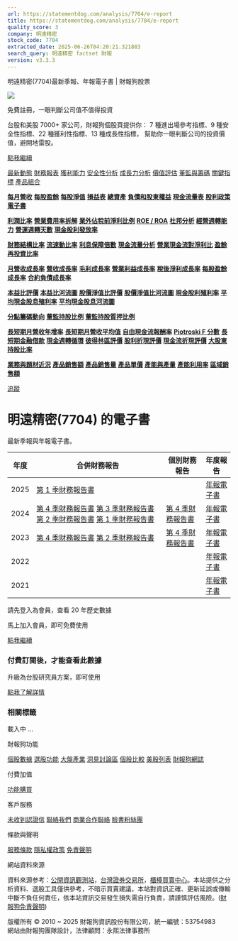 ```yaml
---
url: https://statementdog.com/analysis/7704/e-report
title: https://statementdog.com/analysis/7704/e-report
quality_score: 3
company: 明遠精密
stock_code: 7704
extracted_date: 2025-06-26T04:20:21.321883
search_query: 明遠精密 factset 財報
version: v3.3.3
---
```


明遠精密(7704)最新季報、年報電子書 | 財報狗股票















![](https://www.facebook.com/tr?id=1265443774131605&ev=PageView&noscript=1)













































































免費註冊，一眼判斷公司值不值得投資

台股和美股 7000+ 家公司，財報狗個股頁提供你：
7 種進出場參考指標、9 種安全性指標、22 種獲利性指標、13 種成長性指標，
幫助你一眼判斷公司的投資價值，避開地雷股。

[點我繼續](/users/sign_up)

[最新動態](/analysis/7704)
[財務報表](/analysis/7704/monthly-revenue)
[獲利能力](/analysis/7704/profit-margin)
[安全性分析](/analysis/7704/financial-structure-ratio)
[成長力分析](/analysis/7704/monthly-revenue-growth-rate)
[價值評估](/analysis/7704/pe)
[董監與籌碼](/analysis/7704/broker-trading)
[關鍵指標](/analysis/7704/long-term-and-short-term-monthly-revenue-yoy)
[產品組合](/analysis/7704/ai-search)

[**每月營收**](/analysis/7704/monthly-revenue)
[**每股盈餘**](/analysis/7704/eps)
[**每股淨值**](/analysis/7704/nav)
[**損益表**](/analysis/7704/income-statement)
[**總資產**](/analysis/7704/assets)
[**負債和股東權益**](/analysis/7704/liabilities-and-equity)
[**現金流量表**](/analysis/7704/cash-flow-statement)
[**股利政策**](/analysis/7704/dividend-policy)
[**電子書**](/analysis/7704/e-report)

[**利潤比率**](/analysis/7704/profit-margin)
[**營業費用率拆解**](/analysis/7704/operating-expense-ratio)
[**業外佔稅前淨利比例**](/analysis/7704/non-operating-income-to-profit-before-tax)
[**ROE / ROA**](/analysis/7704/roe-roa)
[**杜邦分析**](/analysis/7704/du-pont-analysis)
[**經營週轉能力**](/analysis/7704/turnover-ratio)
[**營運週轉天數**](/analysis/7704/turnover-days)
[**現金股利發放率**](/analysis/7704/dividend-payout-ratio)

[**財務結構比率**](/analysis/7704/financial-structure-ratio)
[**流速動比率**](/analysis/7704/current-ratio-and-quick-ratio)
[**利息保障倍數**](/analysis/7704/interest-coverage-ratio)
[**現金流量分析**](/analysis/7704/cash-flow-analysis)
[**營業現金流對淨利比**](/analysis/7704/operating-cash-flow-to-net-income-ratio)
[**盈餘再投資比率**](/analysis/7704/reinvestment-rate)

[**月營收成長率**](/analysis/7704/monthly-revenue-growth-rate)
[**營收成長率**](/analysis/7704/revenue-growth-rate)
[**毛利成長率**](/analysis/7704/gross-profit-growth-rate)
[**營業利益成長率**](/analysis/7704/operating-income-growth-rate)
[**稅後淨利成長率**](/analysis/7704/net-income-growth-rate)
[**每股盈餘成長率**](/analysis/7704/eps-growth-rate)
[**合約負債成長率**](/analysis/7704/current-contract-liabilities-growth-rate)

[**本益比評價**](/analysis/7704/pe)
[**本益比河流圖**](/analysis/7704/pe-band)
[**股價淨值比評價**](/analysis/7704/pb)
[**股價淨值比河流圖**](/analysis/7704/pb-band)
[**現金股利殖利率**](/analysis/7704/dividend-yield)
[**平均現金股息殖利率**](/analysis/7704/average-dividend-yield)
[**平均現金股息河流圖**](/analysis/7704/average-dividend-yield-band)

[**分點籌碼動向**](/analysis/7704/broker-trading)
[**董監持股比例**](/analysis/7704/board-members-and-supervisors-shares-to-shares-outstanding-ratio)
[**董監持股質押比例**](/analysis/7704/pledging-ratio-of-board-members-and-supervisors)

[**長短期月營收年增率**](/analysis/7704/long-term-and-short-term-monthly-revenue-yoy)
[**長短期月營收平均值**](/analysis/7704/average-long-term-and-short-term-monthly-revenue)
[**自由現金流報酬率**](/analysis/7704/croic)
[**Piotroski F 分數**](/analysis/7704/piotroski-f-score)
[**長短期金融借款**](/analysis/7704/financial-borrowing)
[**現金週轉循環**](/analysis/7704/cash-conversion-cycle)
[**彼得林區評價**](/analysis/7704/peter-lynch-valuation)
[**股利折現評價**](/analysis/7704/dividend-discount-valuation)
[**現金流折現評價**](/analysis/7704/dcf-valuation)
[**大股東持股比率**](/analysis/7704/majority-shareholders-share-ratio)

[**業務與題材近況**](/analysis/7704/ai-search)
[**產品銷售額**](/analysis/7704/product-sales-figure)
[**產品銷售量**](/analysis/7704/product-sales-volume)
[**產品單價**](/analysis/7704/product-unit-price)
[**產能與產量**](/analysis/7704/production-capacity)
[**產能利用率**](/analysis/7704/production-capacity-utilization)
[**區域銷售額**](/analysis/7704/product-regional-sales)

[追蹤](/users/sign_up)

# 明遠精密(7704) 的電子書

最新季報與年報電子書。

| 年度 | 合併財務報告 | 個別財務報告 | 年度報告 |
| --- | --- | --- | --- |
| 2025 | [第 1 季財務報告書](https://doc.twse.com.tw/server-java/t57sb01?co_id=7704&colorchg=1&kind=A&step=9&filename=202501_7704_AI1.pdf) |  | [年報電子書](/analysis) |
| 2024 | [第 4 季財務報告書](https://doc.twse.com.tw/server-java/t57sb01?co_id=7704&colorchg=1&kind=A&step=9&filename=202404_7704_AI1.pdf)  [第 3 季財務報告書](https://doc.twse.com.tw/server-java/t57sb01?co_id=7704&colorchg=1&kind=A&step=9&filename=202403_7704_AI1.pdf)  [第 2 季財務報告書](https://doc.twse.com.tw/server-java/t57sb01?co_id=7704&colorchg=1&kind=A&step=9&filename=202402_7704_AI1.pdf)  [第 1 季財務報告書](https://doc.twse.com.tw/server-java/t57sb01?co_id=7704&colorchg=1&kind=A&step=9&filename=202401_7704_AI1.pdf) | [第 4 季財務報告書](https://doc.twse.com.tw/server-java/t57sb01?co_id=7704&colorchg=1&kind=A&step=9&filename=202404_7704_AI3.pdf) | [年報電子書](https://doc.twse.com.tw/server-java/t57sb01?co_id=7704&colorchg=1&kind=F&step=9&filename=2024_7704_20250521F04.pdf) |
| 2023 | [第 4 季財務報告書](https://doc.twse.com.tw/server-java/t57sb01?co_id=7704&colorchg=1&kind=A&step=9&filename=202304_7704_AI1.pdf)  [第 2 季財務報告書](https://doc.twse.com.tw/server-java/t57sb01?co_id=7704&colorchg=1&kind=A&step=9&filename=202302_7704_AI1.pdf) | [第 4 季財務報告書](https://doc.twse.com.tw/server-java/t57sb01?co_id=7704&colorchg=1&kind=A&step=9&filename=202304_7704_AI3.pdf) | [年報電子書](https://doc.twse.com.tw/server-java/t57sb01?co_id=7704&colorchg=1&kind=F&step=9&filename=2023_7704_20240424F04.pdf) |
| 2022 |  |  | [年報電子書](/analysis) |
| 2021 |  |  | [年報電子書](/analysis) |

請先登入為會員，查看 20 年歷史數據

馬上加入會員，即可免費使用

[點我繼續](/users/sign_up)

### 付費訂閱後，才能查看此數據

升級為台股研究員方案，即可使用

[點我了解詳情](/pricing)

### 相關標籤

載入中 ...





財報狗功能

[個股數據](/analysis)
[選股功能](/screeners)
[大盤產業](/taiex)
[洞見討論區](/insight)
[個股比較](/compare/tpe)
[美股列表](/us-stock-list)
[財報狗網誌](/blog/)

付費加值

[功能購買](/pricing)

客戶服務

[未收到認證信](/users/recv_auth_fail)
[聯絡我們](/contact)
[商業合作聯絡](/contact)
[臉書粉絲團](//www.facebook.com/statementdog)

條款與聲明

[服務條款](/law/tos)
[隱私權政策](/law/privacy)
[免責聲明](/law/disclaimer)

網站資料來源

資料來源参考：[公開資訊觀測站](http://mops.twse.com.tw/mops/web/index)，[台灣證券交易所](http://www.tse.com.tw/)，[櫃檯買賣中心](http://www.otc.org.tw/)。本站提供之分析資料、選股工具僅供參考，不暗示買賣建議，本站對資訊正確、更新延誤或傳輸中斷不負任何責任，依本站資訊交易發生損失需自行負責，請謹慎評估風險。([財報狗免責聲明](/law/disclaimer))

版權所有 © 2010 ~ 2025 財報狗資訊股份有限公司，統一編號：53754983  
網站由財報狗團隊設計，法律顧問：永熙法律事務所